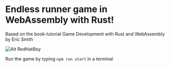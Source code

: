 # Endless runner game in WebAssembly with Rust!

Based on the book-tutorial Game Development with Rust and WebAssembly by Eric Smith

![Alt RedHatBoy](rhb_compressed.gif)

Run the game by typing `npm run start` in a terminal